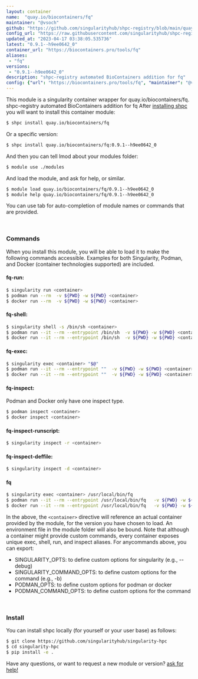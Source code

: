 ```yaml
---
layout: container
name:  "quay.io/biocontainers/fq"
maintainer: "@vsoch"
github: "https://github.com/singularityhub/shpc-registry/blob/main/quay.io/biocontainers/fq/container.yaml"
config_url: "https://raw.githubusercontent.com/singularityhub/shpc-registry/main/quay.io/biocontainers/fq/container.yaml"
updated_at: "2023-04-17 03:38:05.535736"
latest: "0.9.1--h9ee0642_0"
container_url: "https://biocontainers.pro/tools/fq"
aliases:
 - "fq"
versions:
 - "0.9.1--h9ee0642_0"
description: "shpc-registry automated BioContainers addition for fq"
config: {"url": "https://biocontainers.pro/tools/fq", "maintainer": "@vsoch", "description": "shpc-registry automated BioContainers addition for fq", "latest": {"0.9.1--h9ee0642_0": "sha256:4018a43410a1c364043daca1acf792b1516bdc68c416bc7e73ce3395e770e913"}, "tags": {"0.9.1--h9ee0642_0": "sha256:4018a43410a1c364043daca1acf792b1516bdc68c416bc7e73ce3395e770e913"}, "docker": "quay.io/biocontainers/fq", "aliases": {"fq": "/usr/local/bin/fq"}}
---
```


This module is a singularity container wrapper for quay.io/biocontainers/fq.
shpc-registry automated BioContainers addition for fq
After [installing shpc](#install) you will want to install this container module:


```bash
$ shpc install quay.io/biocontainers/fq
```

Or a specific version:

```bash
$ shpc install quay.io/biocontainers/fq:0.9.1--h9ee0642_0
```

And then you can tell lmod about your modules folder:

```bash
$ module use ./modules
```

And load the module, and ask for help, or similar.

```bash
$ module load quay.io/biocontainers/fq/0.9.1--h9ee0642_0
$ module help quay.io/biocontainers/fq/0.9.1--h9ee0642_0
```

You can use tab for auto-completion of module names or commands that are provided.

<br>

### Commands

When you install this module, you will be able to load it to make the following commands accessible.
Examples for both Singularity, Podman, and Docker (container technologies supported) are included.

#### fq-run:

```bash
$ singularity run <container>
$ podman run --rm  -v ${PWD} -w ${PWD} <container>
$ docker run --rm  -v ${PWD} -w ${PWD} <container>
```

#### fq-shell:

```bash
$ singularity shell -s /bin/sh <container>
$ podman run --it --rm --entrypoint /bin/sh  -v ${PWD} -w ${PWD} <container>
$ docker run --it --rm --entrypoint /bin/sh  -v ${PWD} -w ${PWD} <container>
```

#### fq-exec:

```bash
$ singularity exec <container> "$@"
$ podman run --it --rm --entrypoint ""  -v ${PWD} -w ${PWD} <container> "$@"
$ docker run --it --rm --entrypoint ""  -v ${PWD} -w ${PWD} <container> "$@"
```

#### fq-inspect:

Podman and Docker only have one inspect type.

```bash
$ podman inspect <container>
$ docker inspect <container>
```

#### fq-inspect-runscript:

```bash
$ singularity inspect -r <container>
```

#### fq-inspect-deffile:

```bash
$ singularity inspect -d <container>
```


#### fq

```bash
$ singularity exec <container> /usr/local/bin/fq
$ podman run --it --rm --entrypoint /usr/local/bin/fq   -v ${PWD} -w ${PWD} <container> -c " $@"
$ docker run --it --rm --entrypoint /usr/local/bin/fq   -v ${PWD} -w ${PWD} <container> -c " $@"
```



In the above, the `<container>` directive will reference an actual container provided
by the module, for the version you have chosen to load. An environment file in the
module folder will also be bound. Note that although a container
might provide custom commands, every container exposes unique exec, shell, run, and
inspect aliases. For anycommands above, you can export:

 - SINGULARITY_OPTS: to define custom options for singularity (e.g., --debug)
 - SINGULARITY_COMMAND_OPTS: to define custom options for the command (e.g., -b)
 - PODMAN_OPTS: to define custom options for podman or docker
 - PODMAN_COMMAND_OPTS: to define custom options for the command

<br>

### Install

You can install shpc locally (for yourself or your user base) as follows:

```bash
$ git clone https://github.com/singularityhub/singularity-hpc
$ cd singularity-hpc
$ pip install -e .
```

Have any questions, or want to request a new module or version? [ask for help!](https://github.com/singularityhub/singularity-hpc/issues)